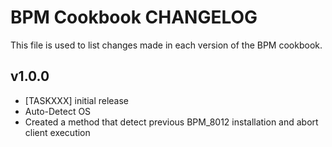 BPM Cookbook CHANGELOG
=============================
This file is used to list changes made in each version of the BPM cookbook.


v1.0.0
------
- [TASKXXX] initial release
- Auto-Detect OS
- Created a method that detect previous BPM_8012 installation and abort client execution 